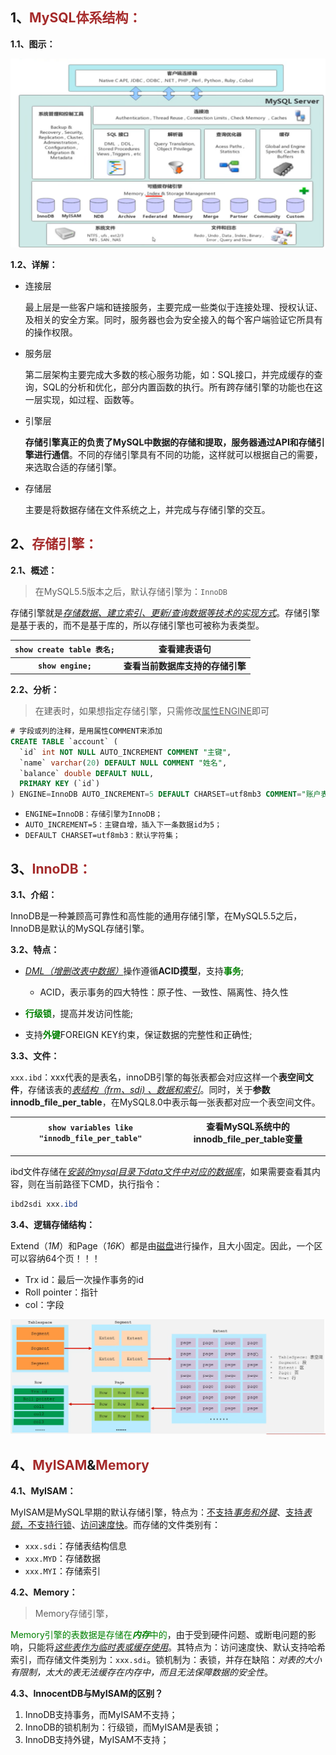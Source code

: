 ## 1、<span style="color:brown">MySQL体系结构：</span>

**1.1、图示：**

<img src="https://raw.githubusercontent.com/root-bine/image/main/Typora-image/MySQL_Pro01.png" alt="image-20230302193335957" style="zoom:67%;" />

**1.2、详解：**

- 连接层

  最上层是一些客户端和链接服务，主要完成一些类似于连接处理、授权认证、及相关的安全方案。同时，服务器也会为安全接入的每个客户端验证它所具有的操作权限。

- 服务层

  第二层架构主要完成大多数的核心服务功能，如：SQL接口，并完成缓存的查询，SQL的分析和优化，部分内置函数的执行。所有跨存储引擎的功能也在这一层实现，如过程、函数等。

- 引擎层

  **存储引擎真正的负责了MySQL中数据的存储和提取，服务器通过API和存储引擎进行通信**。不同的存储引擎具有不同的功能，这样就可以根据自己的需要，来选取合适的存储引擎。

- 存储层

  主要是将数据存储在文件系统之上，并完成与存储引擎的交互。



## 2、<span style="color:brown">存储引擎：</span>

**2.1、概述：**

> 在MySQL5.5版本之后，默认存储引擎为：`InnoDB`

​		存储引擎就是<u>*存储数据、建立索引、更新/查询数据等技术的实现方式*</u>。存储引擎是基于表的，而不是基于库的，所以存储引擎也可被称为表类型。

| `show create table 表名;` |           查看建表语句           |
| :-----------------------: | :------------------------------: |
|    **`show engine;`**     | **查看当前数据库支持的存储引擎** |

**2.2、分析：**

> 在建表时，如果想指定存储引擎，只需修改<u>属性ENGINE</u>即可

```sql
# 字段或列的注释，是用属性COMMENT来添加
CREATE TABLE `account` (
  `id` int NOT NULL AUTO_INCREMENT COMMENT "主键",
  `name` varchar(20) DEFAULT NULL COMMENT "姓名",
  `balance` double DEFAULT NULL,
  PRIMARY KEY (`id`)
) ENGINE=InnoDB AUTO_INCREMENT=5 DEFAULT CHARSET=utf8mb3 COMMENT="账户表";
```

- `ENGINE=InnoDB：存储引擎为InnoDB；`
- `AUTO_INCREMENT=5：主键自增，插入下一条数据id为5；`
- `DEFAULT CHARSET=utf8mb3：默认字符集；`



## 3、<span style="color:brown">InnoDB：</span>

**3.1、介绍：**

InnoDB是一种兼顾高可靠性和高性能的通用存储引擎，在MySQL5.5之后，InnoDB是默认的MySQL存储引擎。

**3.2、特点：**

- <u>*DML（增删改表中数据）*</u>操作遵循**ACID摸型**，支持<span style="color:green">**事务**</span>;
  - ACID，表示事务的四大特性：原子性、一致性、隔离性、持久性

- <span style="color:green">**行级锁**</span>，提高并发访问性能;

- 支持<span style="color:green">**外键**</span>FOREIGN KEY约束，保证数据的完整性和正确性;

**3.3、文件：**

​		`xxx.ibd`：xxx代表的是表名，innoDB引擎的每张表都会对应这样一个**表空间文件**，存储该表的<u>*表结构（frm、sdi) 、数据和索引*</u>。同时，关于**参数innodb_file_per_table**，在MySQL8.0中表示每一张表都对应一个表空间文件。

| `show variables like "innodb_file_per_table"` | 查看MySQL系统中的innodb_file_per_table变量 |
| --------------------------------------------- | ------------------------------------------ |

---

​		ibd文件存储在<u>*安装的mysql目录下data文件中对应的数据库*</u>，如果需要查看其内容，则在当前路径下CMD，执行指令：

```scss
ibd2sdi xxx.ibd
```

**3.4、逻辑存储结构：**

Extend（*1M*）和Page（*16K*）都是由<u>磁盘</u>进行操作，且大小固定。因此，一个区可以容纳64个页！！！

- Trx id：最后一次操作事务的id
- Roll pointer：指针
- col：字段

![image-20230304163628744](https://raw.githubusercontent.com/root-bine/image/main/Typora-image/MySQL_Pro02.png)



## 4、<span style="color:brown">MyISAM</span>&<span style="color:brown">Memory</span>

**4.1、MyISAM：**

​		MyISAM是MySQL早期的默认存储引擎，特点为：<u>不支持*事务和外键*</u>、<u>支持*表锁*，不支持行锁</u>、<u>访问速度快</u>。而存储的文件类别有：

- `xxx.sdi`：存储表结构信息
- `xxx.MYD`：存储数据
- `xxx.MYI`：存储索引

**4.2、Memory：**

> Memory存储引擎，

​		<span style="color:green">Memory引擎的表数据是存储在***内存***中的</span>，由于受到硬件问题、或断电问题的影响，只能将<u>*这些表作为临时表或缓存使用*</u>。其特点为：访问速度快、默认支持哈希索引，而存储文件类别为：`xxx.sdi`。锁机制为：表锁，并存在缺陷：*对表的大小有限制，太大的表无法缓存在内存中，而且无法保障数据的安全性*。

**4.3、InnocentDB与MyISAM的区别？**

1. InnoDB支持事务，而MyISAM不支持；
2. InnoDB的锁机制为：行级锁，而MyISAM是表锁；
3. InnoDB支持外键，MyISAM不支持；

